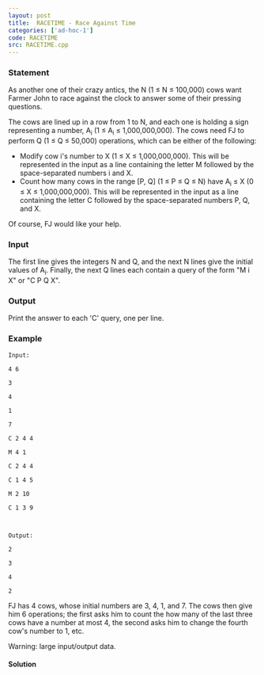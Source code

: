 ```yaml
---
layout: post
title:  RACETIME - Race Against Time
categories: ['ad-hoc-1']
code: RACETIME
src: RACETIME.cpp
---
```


### **Statement**

As another one of their crazy antics, the N (1 ≤ N ≤ 100,000) cows want Farmer
John to race against the clock to answer some of their pressing questions.

The cows are lined up in a row from 1 to N, and each one is holding a sign
representing a number, A<sub>i</sub> (1 ≤ A<sub>i</sub> ≤
1,000,000,000). The cows need FJ to perform Q (1 ≤ Q ≤ 50,000) operations,
which can be either of the following:

  * Modify cow i's number to X (1 ≤ X ≤ 1,000,000,000). This will be represented in the input as a line containing the letter M followed by the space-separated numbers i and X.
  * Count how many cows in the range [P, Q] (1 ≤ P ≤ Q ≤ N) have A<sub>i</sub> ≤ X (0 ≤ X ≤ 1,000,000,000). This will be represented in the input as a line containing the letter C followed by the space-separated numbers P, Q, and X.

Of course, FJ would like your help.

### Input

The first line gives the integers N and Q, and the next N lines give the
initial values of A<sub>i</sub>. Finally, the next Q lines each contain a
query of the form "M i X" or "C P Q X".

### Output

Print the answer to each 'C' query, one per line.

### Example

    
    
    Input:
    4 6
    3
    4
    1
    7
    C 2 4 4
    M 4 1
    C 2 4 4
    C 1 4 5
    M 2 10
    C 1 3 9
    
    Output:
    2
    3
    4
    2
    

FJ has 4 cows, whose initial numbers are 3, 4, 1, and 7. The cows then give
him 6 operations; the first asks him to count the how many of the last three
cows have a number at most 4, the second asks him to change the fourth cow's
number to 1, etc.

Warning: large input/output data.



#### **Solution**



